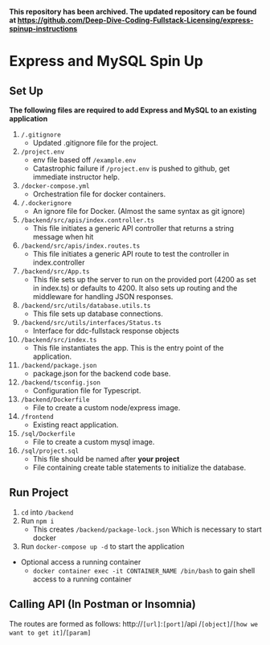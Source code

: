 **This repository has been archived.  The updated repository can be found at https://github.com/Deep-Dive-Coding-Fullstack-Licensing/express-spinup-instructions**

# Express and MySQL Spin Up
## Set Up
**The following files are required to add Express and MySQL to an existing application**
1. `/.gitignore`
    * Updated .gitignore file for the project. 
2. `/project.env`
    * env file based off `/example.env`
    * Catastrophic failure if `/project.env` is pushed to github, get immediate instructor help.
3. `/docker-compose.yml`
    * Orchestration file for docker containers.
4. `/.dockerignore`
    * An ignore file for Docker. (Almost the same syntax as git ignore)
5. `/backend/src/apis/index.controller.ts`
    * This file initiates a generic API controller that returns a string message when hit
6. `/backend/src/apis/index.routes.ts`
    * This file initiates a generic API route to test the controller in index.controller
7. `/backend/src/App.ts`
    * This file sets up the server to run on the provided port (4200 as set in index.ts) or defaults to 4200. It also sets up routing and the middleware for handling JSON responses.
8. `/backend/src/utils/database.utils.ts`
    * This file sets up database connections.
9. `/backend/src/utils/interfaces/Status.ts` 
    *  Interface for ddc-fullstack response objects      
10. `/backend/src/index.ts`
    * This file instantiates the app. This is the entry point of the application.
11. `/backend/package.json`
    * package.json for the backend code base.
12. `/backend/tsconfig.json`
    * Configuration file for Typescript.
13. `/backend/Dockerfile`
    * File to create a custom node/express image. 
14. `/frontend` 
    * Existing react application.
15. `/sql/Dockerfile`
    * File to create a custom mysql image.
16. `/sql/project.sql`
    * This file should be named after **your project**
    * File containing create table statements to initialize the database.
## Run Project
1. `cd` into `/backend`
2. Run `npm i`
    * This creates `/backend/package-lock.json` Which is necessary to start docker 
3. Run `docker-compose up -d` to start the application
* Optional access a running container
    * `docker container exec -it CONTAINER_NAME /bin/bash` to gain shell
    access to a running container 
## Calling API (In Postman or Insomnia)
The routes are formed as follows:
http://`[url]`:`[port]`/api /`[object]`/`[how we want to get it]`/`[param]`
